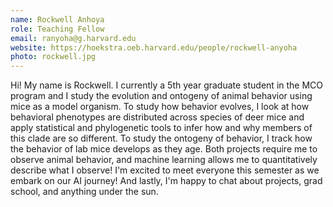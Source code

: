 ```yaml
---
name: Rockwell Anhoya
role: Teaching Fellow
email: ranyoha@g.harvard.edu
website: https://hoekstra.oeb.harvard.edu/people/rockwell-anyoha
photo: rockwell.jpg
---
```


Hi! My name is Rockwell. I currently a 5th year graduate student in the MCO program and I study the evolution and ontogeny of animal behavior using mice as a model organism. To study how behavior evolves, I look at how behavioral phenotypes are distributed across species of deer mice and apply statistical and phylogenetic tools to infer how and why members of this clade are so different. To study the ontogeny of behavior, I track how the behavior of lab mice develops as they age. Both projects require me to observe animal behavior, and machine learning allows me to quantitatively describe what I observe! I'm excited to meet everyone this semester as we embark on our AI journey! And lastly, I'm happy to chat about projects, grad school, and anything under the sun.
